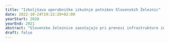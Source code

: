 ```yaml
---
title: "Izboljšava uporabniške izkušnje potnikov Slovenskih Železnic"
date: 2022-10-24T19:22:20+02:00
yearStart: 2020
yearEnd: 2021
abstract: "Slovenske železnice zaostajajo pri prenovi infrastrukture in storitev v primerjavi z drugimi Europskimi ponudniki. Izizv predstavlja identifikacija priložnosti za izboljšave, ki bi lahko povečala število potnikov na SŽ in s tem povečala trajnostno mobilnost."
draft: false
---
```


